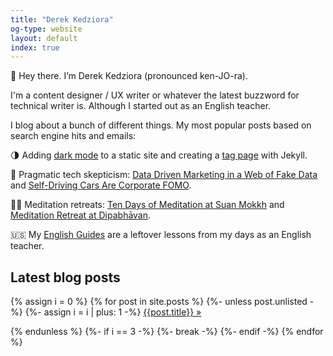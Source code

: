 ```yaml
---
title: "Derek Kedziora"
og-type: website
layout: default
index: true
---
```


👋 Hey there. I’m Derek Kedziora (pronounced ken-JO-ra). 

I'm a content designer / UX writer or whatever the latest buzzword for technical writer is. Although I started out as an English teacher.   

I blog about a bunch of different things. My most popular posts  based on search engine hits and emails:  

🌗 Adding [dark mode](/blog/dark-mode-revisited) to a static site and creating a [tag page](/blog/tag-page-jekyll) with Jekyll. 

🧐 Pragmatic tech skepticism: [Data Driven Marketing in a Web of Fake Data](/blog/fake-data) and [Self-Driving Cars Are Corporate FOMO](/blog/glomar-cars).

🧘‍♂️ Meditation retreats: [Ten Days of Meditation at Suan Mokkh](/blog/suan-mokkh-retreat) and [Meditation Retreat at Dipabhāvan](/blog/dipibhavan-retreat).  

🇺🇸 My [English Guides](/english "English Guides") are a leftover lessons from my days as an English teacher. 

## Latest blog posts
{% assign i = 0 %}
{% for post in site.posts %}
{%- unless post.unlisted -%}
{%- assign i = i | plus: 1 -%}
[{{post.title}}&nbsp;»]({{post.url}} "{{post.title}}")

{% endunless %}
{%- if i == 3 -%}
{%- break -%}
{%- endif -%}
{% endfor %}